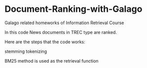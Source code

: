 # Document-Ranking-with-Galago
Galago related homeworks of Information Retrieval Course

In this code News documents in TREC type are ranked.

Here are the steps that the code works:

stemming
tokenizing


BM25 method is used as the retrieval function

